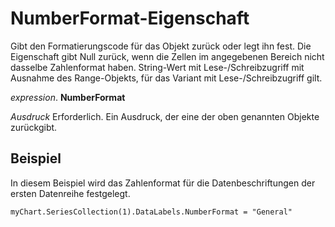 
# NumberFormat-Eigenschaft

Gibt den Formatierungscode für das Objekt zurück oder legt ihn fest. Die Eigenschaft gibt Null zurück, wenn die Zellen im angegebenen Bereich nicht dasselbe Zahlenformat haben. String-Wert mit Lese-/Schreibzugriff mit Ausnahme des Range-Objekts, für das Variant mit Lese-/Schreibzugriff gilt.

 _expression_. **NumberFormat**

 _Ausdruck_ Erforderlich. Ein Ausdruck, der eine der oben genannten Objekte zurückgibt.


## Beispiel

In diesem Beispiel wird das Zahlenformat für die Datenbeschriftungen der ersten Datenreihe festgelegt.


```
myChart.SeriesCollection(1).DataLabels.NumberFormat = "General"
```


